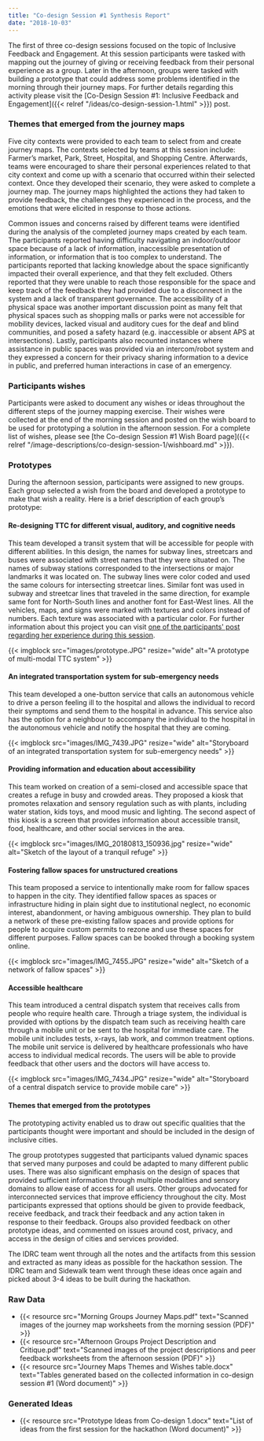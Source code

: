 ```yaml
---
title: "Co-design Session #1 Synthesis Report"
date: "2018-10-03"
---
```


The first of three co-design sessions focused on the topic of Inclusive Feedback and Engagement. At this session participants were tasked with mapping out the journey of giving or receiving feedback from their personal experience as a group. Later in the afternoon, groups were tasked with building a prototype that could address some problems identified in the morning through their journey maps. For further details regarding this activity please visit the [Co-Design Session #1: Inclusive Feedback and Engagement]({{< relref "/ideas/co-design-session-1.html" >}}) post.

### Themes that emerged from the journey maps

Five city contexts were provided to each team to select from and create journey maps. The contexts selected by teams at this session include: Farmer’s market, Park, Street, Hospital, and Shopping Centre. Afterwards, teams were encouraged to share their personal experiences related to that city context and come up with a scenario that occurred within their selected context. Once they developed their scenario, they were asked to complete a journey map. The journey maps highlighted the actions they had taken to provide feedback, the challenges they experienced in the process, and the emotions that were elicited in response to those actions.

Common issues and concerns raised by different teams were identified during the analysis of the completed journey maps created by each team. The participants reported having difficulty navigating an indoor/outdoor space because of a lack of information, inaccessible presentation of information, or information that is too complex to understand. The participants reported that lacking knowledge about the space significantly impacted their overall experience, and that they felt excluded. Others reported that they were unable to reach those responsible for the space and keep track of the feedback they had provided due to a disconnect in the system and a lack of transparent governance. The accessibility of a physical space was another important discussion point as many felt that physical spaces such as shopping malls or parks were not accessible for mobility devices, lacked visual and auditory cues for the deaf and blind communities, and posed a safety hazard (e.g. inaccessible or absent APS at intersections). Lastly, participants also recounted instances where assistance in public spaces was provided via an intercom/robot system and they expressed a concern for their privacy sharing information to a device in public, and preferred human interactions in case of an emergency.

### Participants wishes

Participants were asked to document any wishes or ideas throughout the different steps of the journey mapping exercise. Their wishes were collected at the end of the morning session and posted on the wish board to be used for prototyping a solution in the afternoon session. For a complete list of wishes, please see [the Co-design Session #1 Wish Board page]({{< relref "/image-descriptions/co-design-session-1/wishboard.md" >}}).

### Prototypes

During the afternoon session, participants were assigned to new groups. Each group selected a wish from the board and developed a prototype to make that wish a reality. Here is a brief description of each group’s prototype:

#### Re-designing TTC for different visual, auditory, and cognitive needs

This team developed a transit system that will be accessible for people with different abilities. In this design, the names for subway lines, streetcars and buses were associated with street names that they were situated on. The names of subway stations corresponded to the intersections or major landmarks it was located on. The subway lines were color coded and used the same colours for intersecting streetcar lines. Similar font was used in subway and streetcar lines that traveled in the same direction, for example same font for North-South lines and another font for East-West lines. All the vehicles, maps, and signs were marked with textures and colors instead of numbers. Each texture was associated with a particular color. For further information about this project you can visit [one of the participants' post regarding her experience during this session](https://pario.blogspot.com/2018/09/co-designing-ttc-for-cognitive-visual.html).

{{< imgblock src="images/prototype.JPG" resize="wide" alt="A prototype of multi-modal TTC system" >}}

#### An integrated transportation system for sub-emergency needs

This team developed a one-button service that calls an autonomous vehicle to drive a person feeling ill to the hospital and allows the individual to record their symptoms and send them to the hospital in advance. This service also has the option for a neighbour to accompany the individual to the hospital in the autonomous vehicle and notify the hospital that they are coming.

{{< imgblock src="images/IMG_7439.JPG" resize="wide" alt="Storyboard of an integrated transportation system for sub-emergency needs" >}}

#### Providing information and education about accessibility

This team worked on creation of a semi-closed and accessible space that creates a refuge in busy and crowded areas. They proposed a kiosk that promotes relaxation and sensory regulation such as with plants, including water station, kids toys, and mood music and lighting. The second aspect of this kiosk is a screen that provides information about accessible transit, food, healthcare, and other social services in the area.

{{< imgblock src="images/IMG_20180813_150936.jpg" resize="wide" alt="Sketch of the layout of a tranquil refuge" >}}

#### Fostering fallow spaces for unstructured creations

This team proposed a service to intentionally make room for fallow spaces to happen in the city. They identified fallow spaces as spaces or infrastructure hiding in plain sight due to institutional neglect, no economic interest, abandonment, or having ambiguous ownership. They plan to build a network of these pre-existing fallow spaces and provide options for people to acquire custom permits to rezone and use these spaces for different purposes. Fallow spaces can be booked through a booking system online.

{{< imgblock src="images/IMG_7455.JPG" resize="wide" alt="Sketch of a network of fallow spaces" >}}

#### Accessible healthcare

This team introduced a central dispatch system that receives calls from people who require health care. Through a triage system, the individual is provided with options by the dispatch team such as receiving health care through a mobile unit or be sent to the hospital for immediate care. The mobile unit includes tests, x-rays, lab work, and common treatment options. The mobile unit service is delivered by healthcare professionals who have access to individual medical records. The users will be able to provide feedback that other users and the doctors will have access to.

{{< imgblock src="images/IMG_7434.JPG" resize="wide" alt="Storyboard of a central dispatch service to provide mobile care" >}}

#### Themes that emerged from the prototypes

The prototyping activity enabled us to draw out specific qualities that the participants thought were important and should be included in the design of inclusive cities.

The group prototypes suggested that participants valued dynamic spaces that served many purposes and could be adapted to many different public uses. There was also significant emphasis on the design of spaces that provided sufficient information through multiple modalities and sensory domains to allow ease of access for all users. Other groups advocated for interconnected services that improve efficiency throughout the city. Most participants expressed that options should be given to provide feedback, receive feedback, and track their feedback and any action taken in response to their feedback. Groups also provided feedback on other prototype ideas, and commented on issues around cost, privacy, and access in the design of cities and services provided.

The IDRC team went through all the notes and the artifacts from this session and extracted as many ideas as possible for the hackathon session. The IDRC team and Sidewalk team went through these ideas once again and picked about 3-4 ideas to be built during the hackathon.

### Raw Data

- {{< resource src="Morning Groups Journey Maps.pdf" text="Scanned images of the journey map worksheets from the morning session (PDF)" >}}
- {{< resource src="Afternoon Groups Project Description and Critique.pdf" text="Scanned images of the project descriptions and peer feedback worksheets from the afternoon session (PDF)" >}}
- {{< resource src="Journey Maps Themes and Wishes table.docx" text="Tables generated based on the collected information in co-design session #1 (Word document)" >}}

### Generated Ideas

- {{< resource src="Prototype Ideas from Co-design 1.docx" text="List of ideas from the first session for the hackathon (Word document)" >}}
